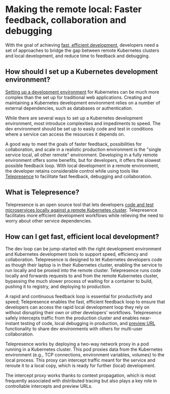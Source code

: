 # Making the remote local: Faster feedback, collaboration and debugging

With the goal of achieving [fast, efficient development](/use-case/local-kubernetes-development/), developers need a set of approaches to bridge the gap between remote Kubernetes clusters and local development, and reduce time to feedback and debugging.

## How should I set up a Kubernetes development environment?

[Setting up a development environment](/resources/development-environments-microservices/) for Kubernetes can be much more complex than the set up for traditional web applications. Creating and maintaining a Kubernetes development environment relies on a number of external dependencies, such as databases or authentication. 

While there are several ways to set up a Kubernetes development environment, most introduce complexities and impediments to speed. The dev environment should be set up to easily code and test in conditions where a service can access the resources it depends on. 

A good way to meet the goals of faster feedback, possibilities for collaboration, and scale in a realistic production environment is the "single service local, all other remote" environment. Developing in a fully remote environment offers some benefits, but for developers, it offers the slowest possible feedback loop. With local development in a remote environment, the developer retains considerable control while using tools like [Telepresence](../../quick-start/) to facilitate fast feedback, debugging and collaboration.

## What is Telepresence?

Telepresence is an open source tool that lets developers [code and test microservices locally against a remote Kubernetes cluster](../../quick-start/). Telepresence facilitates more efficient development workflows while relieving the need to worry about other service dependencies. 

## How can I get fast, efficient local development?

The dev loop can be jump-started with the right development environment and Kubernetes development tools to support speed, efficiency and collaboration. Telepresence is designed to let Kubernetes developers code as though their laptop is in their Kubernetes cluster, enabling the service to run locally and be proxied into the remote cluster. Telepresence runs code locally and forwards requests to and from the remote Kubernetes cluster, bypassing the much slower process of waiting for a container to build, pushing it to registry, and deploying to production. 

A rapid and continuous feedback loop is essential for productivity and speed; Telepresence enables the fast, efficient feedback loop to ensure that developers can access the rapid local development loop they rely on without disrupting their own or other developers' workflows. Telepresence safely intercepts traffic from the production cluster and enables near-instant testing of code, local debugging in production, and [preview URL](../../howtos/preview-urls/) functionality to share dev environments with others for multi-user collaboration. 

Telepresence works by deploying a two-way network proxy in a pod running in a Kubernetes cluster. This pod proxies data from the Kubernetes environment (e.g., TCP connections, environment variables, volumes) to the local process. This proxy can intercept traffic meant for the service and reroute it to a local copy, which is ready for further (local) development. 

The intercept proxy works thanks to context propagation, which is most frequently associated with distributed tracing but also plays a key role in controllable intercepts and preview URLs. 